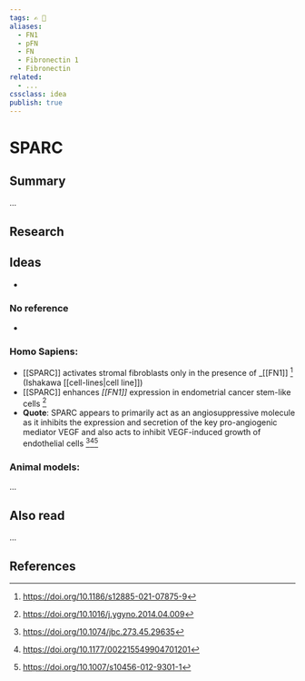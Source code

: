 ```yaml
---
tags: ✍️ 🔖
aliases: 
  - FN1
  - pFN
  - FN
  - Fibronectin 1
  - Fibronectin
related:
  - ...
cssclass: idea
publish: true
---
```

# SPARC

## Summary
...

## Research
## Ideas
- 

### No reference
- 

### Homo Sapiens:
- [[SPARC]] activates stromal fibroblasts only in the presence of _[[FN1]]  [^ref1] (Ishakawa [[cell-lines|cell line]])
- [[SPARC]] enhances _[[FN1]]_ expression in endometrial cancer stem-like cells [^ref2]
- **Quote**: SPARC appears to primarily act as an angiosuppressive molecule as it inhibits the expression and secretion of the key pro-angiogenic mediator VEGF and also acts to inhibit VEGF-induced growth of endothelial cells [^ref3][^ref4][^ref5]

### Animal models:
...

## Also read
...





## References
[^ref1]: https://doi.org/10.1186/s12885-021-07875-9
[^ref2]: https://doi.org/10.1016/j.ygyno.2014.04.009
[^ref3]: https://doi.org/10.1074/jbc.273.45.29635
[^ref4]: https://doi.org/10.1177/002215549904701201
[^ref5]: https://doi.org/10.1007/s10456-012-9301-1
[^ref6]: 
[^ref7]: 
[^ref8]: 
